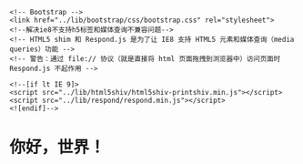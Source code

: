 <!DOCTYPE html>
<!--文档声明-->
<html lang="zh-CN">
<head>
    <!--文档编码声明-->
    <meta charset="utf-8">
    <!--要求当前浏览器使用最高版本来渲染-->
    <meta http-equiv="X-UA-Compatible" content="IE=edge">
    <!--视口的设置：视口宽度和设备一致，缩放比列和pc端一致，用户不能自行缩放-->
    <meta name="viewport" content="width=device-width, initial-scale=1 user-scalable=0">
    <!-- 上述3个meta标签*必须*放在最前面，任何其他内容都*必须*跟随其后！ -->
    <!--优先显示编码 最新内核 流式布局自适应，优先加载和浏览器解释-->
    <title>Bootstrap 101 Template</title>

    <!-- Bootstrap -->
    <link href="../lib/bootstrap/css/bootstrap.css" rel="stylesheet">
    <!--解决ie8不支持h5标签和媒体查询不兼容问题-->
    <!-- HTML5 shim 和 Respond.js 是为了让 IE8 支持 HTML5 元素和媒体查询（media queries）功能 -->
    <!-- 警告：通过 file:// 协议（就是直接将 html 页面拖拽到浏览器中）访问页面时 Respond.js 不起作用 -->

    <!--[if lt IE 9]>
    <script src="../lib/html5shiv/html5shiv-printshiv.min.js"></script>
    <script src="../lib/respond/respond.min.js"></script>
    <![endif]-->
</head>
<body>
<h1>你好，世界！</h1>

<!-- jQuery (Bootstrap 的所有 JavaScript 插件都依赖 jQuery，所以必须放在前边) -->
<script src="../lib/jquery/jquery.min.js"></script>
<!-- 加载 Bootstrap 的所有 JavaScript 插件。你也可以根据需要只加载单个插件。 -->
<script src="../lib/bootstrap/js/bootstrap.min.js"></script>
</body>
</html>